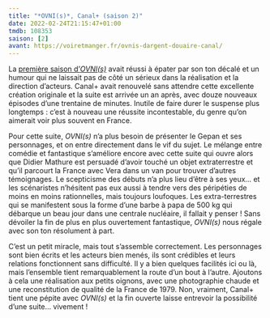 ```yaml
---
title: "*OVNI(s)*, Canal+ (saison 2)"
date: 2022-02-24T21:15:47+01:00
tmdb: 108353 
saison: [2]
avant: https://voiretmanger.fr/ovnis-dargent-douaire-canal/
---
```


La [première saison d’*OVNI(s)*](https://voiretmanger.fr/ovnis-dargent-douaire-canal/) avait réussi à épater par son ton décalé et un humour qui ne laissait pas de côté un sérieux dans la réalisation et la direction d’acteurs. Canal+ avait renouvelé sans attendre cette excellente création originale et la suite est arrivée un an après, avec douze nouveaux épisodes d’une trentaine de minutes. Inutile de faire durer le suspense plus longtemps : c’est à nouveau une réussite incontestable, du genre qu’on aimerait voir plus souvent en France.

Pour cette suite, *OVNI(s)* n’a plus besoin de présenter le Gepan et ses personnages, et on entre directement dans le vif du sujet. Le mélange entre comédie et fantastique s’améliore encore avec cette suite qui ouvre alors que Didier Mathure est persuadé d’avoir touché un objet extraterrestre et qu’il parcourt la France avec Vera dans un van pour trouver d’autres témoignages. Le scepticisme des débuts n’a plus lieu d’être à ses yeux… et les scénaristes n’hésitent pas eux aussi à tendre vers des péripéties de moins en moins rationnelles, mais toujours loufoques. Les extra-terrestres qui se manifestent sous la forme d’une barbe à papa de 500 kg qui débarque un beau jour dans une centrale nucléaire, il fallait y penser ! Sans dévoiler la fin de plus en plus ouvertement fantastique, *OVNI(s)* nous régale avec son ton résolument à part.

C’est un petit miracle, mais tout s’assemble correctement. Les personnages sont bien écrits et les acteurs bien menés, ils sont crédibles et leurs relations fonctionnent sans difficulté. Il y a bien quelques facilités ici ou là, mais l’ensemble tient remarquablement la route d’un bout à l’autre. Ajoutons à cela une réalisation aux petits oignons, avec une photographie chaude et une reconstitution de qualité de la France de 1979. Non, vraiment, Canal+ tient une pépite avec *OVNI(s)* et la fin ouverte laisse entrevoir la possibilité d’une suite… vivement !
